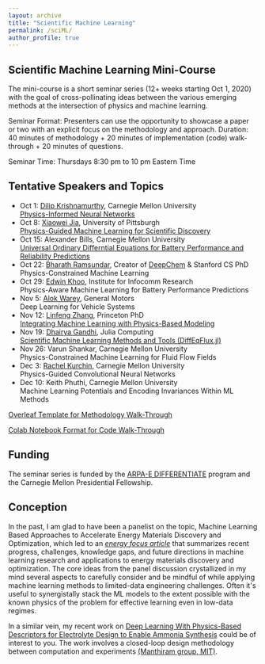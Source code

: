 ```yaml
---
layout: archive
title: "Scientific Machine Learning"
permalink: /sciML/
author_profile: true
---
```



Scientific Machine Learning Mini-Course 
---------------------------------------
The mini-course is a short seminar series (12+ weeks starting Oct 1, 2020) with the goal of cross-pollinating ideas between the various emerging methods at the intersection of physics and machine learning. 

Seminar Format: Presenters can use the opportunity to showcase a paper or two with an explicit focus on the methodology and approach. Duration: 40 minutes of methodology + 20 minutes of implementation (code) walk-through + 20 minutes of questions. 

Seminar Time: Thursdays 8:30 pm to 10 pm Eastern Time

Tentative Speakers and Topics
------------------
* Oct 1: [Dilip Krishnamurthy](https://dilipkrishnamurthy.github.io/), Carnegie Mellon University\
[Physics-Informed Neural Networks](https://www.sciencedirect.com/science/article/pii/S0021999118307125?casa_token=Wt1UjlNtYqsAAAAA:0nr37aEEjRdnvuzKV7_WBiRg_XTLXjx1ekICV4XmTgrM3QGQ5B5KdLfqXjUA_4qoupxwtjCFqws)
* Oct 8: [Xiaowei Jia](http://www.pitt.edu/~xiaowei/), University of Pittsburgh\
[Physics-Guided Machine Learning for Scientific Discovery](https://arxiv.org/abs/2001.11086)
* Oct 15: Alexander Bills, Carnegie Mellon University\
[Universal Ordinary Differntial Equations for Battery Performance and Reliability Predictions](https://arxiv.org/abs/2008.01527)
* Oct 22: [Bharath Ramsundar](https://rbharath.github.io/about/), Creator of [DeepChem](https://deepchem.io/) & Stanford CS PhD\
Physics-Constrained Machine Learning
* Oct 29: [Edwin Khoo](https://www.linkedin.com/in/edwinksl/), Institute for Infocomm Research\
Physics-Aware Machine Learning for Battery Performance Predictions
* Nov 5: [Alok Warey](https://www.linkedin.com/in/alok-warey-88ab1b4/), General Motors\
Deep Learning for Vehicle Systems
* Nov 12: [Linfeng Zhang](https://scholar.google.com/citations?hl=zh-CN&user=jk7qwmcAAAAJ&view_op=list_works&sortby=pubdate), Princeton PhD\
[Integrating Machine Learning with Physics-Based Modeling](https://arxiv.org/abs/2006.02619)
* Nov 19: [Dhairya Gandhi](https://juliacomputing.com/about-us), Julia Computing\
[Scientific Machine Learning Methods and Tools (DiffEqFlux.jl)](https://github.com/SciML/DiffEqFlux.jl)
* Nov 26: Varun Shankar, Carnegie Mellon University\
Physics-Constrained Machine Learning for Fluid Flow Fields 
* Dec 3: [Rachel Kurchin](https://rkurchin.github.io/), Carnegie Mellon University\
Physics-Guided Convolutional Neural Networks 
* Dec 10: Keith Phuthi, Carnegie Mellon University\
Machine Learning Potentials and Encoding Invariances Within ML Methods


[Overleaf Template for Methodology Walk-Through](~/)

[Colab Notebook Format for Code Walk-Through](~/)

Funding
--------------------
The seminar series is funded by the [ARPA-E DIFFERENTIATE](https://arpa-e.energy.gov/technologies/programs/differentiate) program and the Carnegie Mellon Presidential Fellowship.

Conception
--------------------
In the past, I am glad to have been a panelist on the topic, Machine Learning Based Approaches to Accelerate Energy Materials Discovery and Optimization, which led to an [*energy focus article*](https://pubs.acs.org/doi/full/10.1021/acsenergylett.8b02278) that summarizes recent progress, challenges, knowledge gaps, and future directions in machine learning research and applications to energy materials discovery and optimization. The core ideas from the panel discussion crystallized in my mind several aspects to carefully consider and be mindful of while applying machine learning methods to limited-data engineering challenges. Often it's useful to synergistally stack the ML models to the extent possible with the known physics of the problem for effective learning even in low-data regimes.


In a similar vein, my recent work on [Deep Learning With Physics-Based Descriptors for Electrolyte Design to Enable Ammonia Synthesis](https://arxiv.org/pdf/2008.08078.pdf) could be of interest to you. The work involves a closed-loop design methodology between computation and experiments [(Manthiram group, MIT)](https://manthiramlab.com/). 


<!--
About this site
---------------
This website is powered by the [academicpages template](https://github.com/academicpages/academicpages.github.io) and hosted on GitHub Pages. [GitHub Pages](https://pages.github.com) is a free service in which websites are built and hosted from code and data stored in a GitHub repository, automatically updating when a new commit is made to the respository. This template was forked from the [Minimal Mistakes Jekyll Theme](https://mmistakes.github.io/minimal-mistakes/) created by Michael Rose, and then extended to support the kinds of content that academics have. You can fork [this repository](https://github.com/academicpages/academicpages.github.io) right now, modify the configuration and markdown files, add your own PDFs and other content, and have your own site for free, with no ads!
-->
